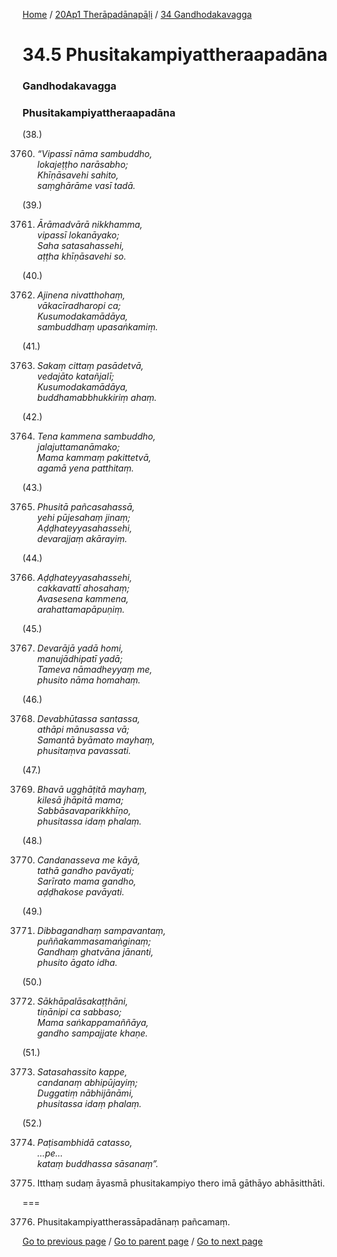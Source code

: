 
[Home](/) / [20Ap1 Therāpadānapāḷi](/tipitaka/20Ap1.md) / [34 Gandhodakavagga](/tipitaka/20Ap1/34.md)

# 34.5 Phusitakampiyattheraapadāna

### Gandhodakavagga

### Phusitakampiyattheraapadāna

(38.)

3760. _“Vipassī nāma sambuddho,_  
_lokajeṭṭho narāsabho;_  
_Khīṇāsavehi sahito,_  
_saṃghārāme vasī tadā._  


(39.)

3761. _Ārāmadvārā nikkhamma,_  
_vipassī lokanāyako;_  
_Saha satasahassehi,_  
_aṭṭha khīṇāsavehi so._  


(40.)

3762. _Ajinena nivatthohaṃ,_  
_vākacīradharopi ca;_  
_Kusumodakamādāya,_  
_sambuddhaṃ upasaṅkamiṃ._  


(41.)

3763. _Sakaṃ cittaṃ pasādetvā,_  
_vedajāto katañjalī;_  
_Kusumodakamādāya,_  
_buddhamabbhukkiriṃ ahaṃ._  


(42.)

3764. _Tena kammena sambuddho,_  
_jalajuttamanāmako;_  
_Mama kammaṃ pakittetvā,_  
_agamā yena patthitaṃ._  


(43.)

3765. _Phusitā pañcasahassā,_  
_yehi pūjesahaṃ jinaṃ;_  
_Aḍḍhateyyasahassehi,_  
_devarajjaṃ akārayiṃ._  


(44.)

3766. _Aḍḍhateyyasahassehi,_  
_cakkavattī ahosahaṃ;_  
_Avasesena kammena,_  
_arahattamapāpuṇiṃ._  


(45.)

3767. _Devarājā yadā homi,_  
_manujādhipatī yadā;_  
_Tameva nāmadheyyaṃ me,_  
_phusito nāma homahaṃ._  


(46.)

3768. _Devabhūtassa santassa,_  
_athāpi mānusassa vā;_  
_Samantā byāmato mayhaṃ,_  
_phusitaṃva pavassati._  


(47.)

3769. _Bhavā ugghāṭitā mayhaṃ,_  
_kilesā jhāpitā mama;_  
_Sabbāsavaparikkhīṇo,_  
_phusitassa idaṃ phalaṃ._  


(48.)

3770. _Candanasseva me kāyā,_  
_tathā gandho pavāyati;_  
_Sarīrato mama gandho,_  
_aḍḍhakose pavāyati._  


(49.)

3771. _Dibbagandhaṃ sampavantaṃ,_  
_puññakammasamaṅginaṃ;_  
_Gandhaṃ ghatvāna jānanti,_  
_phusito āgato idha._  


(50.)

3772. _Sākhāpalāsakaṭṭhāni,_  
_tiṇānipi ca sabbaso;_  
_Mama saṅkappamaññāya,_  
_gandho sampajjate khaṇe._  


(51.)

3773. _Satasahassito kappe,_  
_candanaṃ abhipūjayiṃ;_  
_Duggatiṃ nābhijānāmi,_  
_phusitassa idaṃ phalaṃ._  


(52.)

3774. _Paṭisambhidā catasso,_  
_…pe…_  
_kataṃ buddhassa sāsanaṃ”._  


3775. Itthaṃ sudaṃ āyasmā phusitakampiyo thero imā gāthāyo abhāsitthāti.

===

3776. Phusitakampiyattherassāpadānaṃ pañcamaṃ.



[Go to previous page](/tipitaka/20Ap1/34/34.4.md) / [Go to parent page](/tipitaka/20Ap1/34.md) / [Go to next page](/tipitaka/20Ap1/34/34.6.md)


